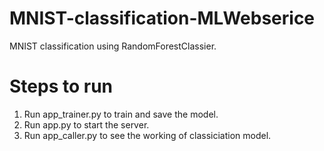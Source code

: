 # MNIST-classification-MLWebserice  
MNIST classification using RandomForestClassier. 

# Steps to run  
1. Run app_trainer.py to train and save the model.
2. Run app.py to start the server.
3. Run app_caller.py to see the working of classiciation model.
   
